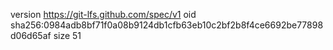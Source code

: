 version https://git-lfs.github.com/spec/v1
oid sha256:0984adb8bf71f0a08b9124db1cfb63eb10c2bf2b8f4ce6692be77898d06d65af
size 51

